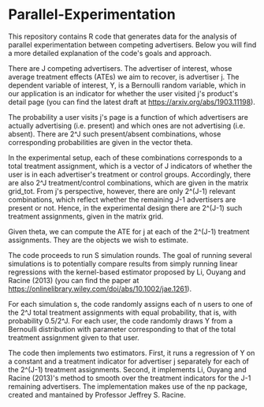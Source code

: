 # Parallel-Experimentation

This repository contains R code that generates data for the analysis of parallel experimentation between competing advertisers. Below you will find a more detailed explanation of the code's goals and approach.

There are J competing advertisers. The advertiser of interest, whose average treatment effects (ATEs) we aim to recover, is advertiser j. The dependent variable of interest, Y, is a Bernoulli random variable, which in our application is an indicator for whether the user visited j's product's detail page (you can find the latest draft at https://arxiv.org/abs/1903.11198).

The probability a user visits j's page is a function of which advertisers are actually advertising (i.e. present) and which ones are not advertising (i.e. absent). There are 2^J such present/absent combinations, whose corresponding probabilities are given in the vector theta. 

In the experimental setup, each of these combinations corresponds to a total treatment assignment, which is a vector of J indicators of whether the user is in each advertiser's treatment or control groups. Accordingly, there are also 2^J treatment/control combinations, which are given in the matrix grid_tot. From j's perspective, however, there are only 2^(J-1) relevant combinations, which reflect whether the remaining J-1 advertisers are present or not. Hence, in the experimental design there are 2^(J-1) such treatment assignments, given in the matrix grid.

Given theta, we can compute the ATE for j at each of the 2^(J-1) treatment assignments. They are the objects we wish to estimate.

The code proceeds to run S simulation rounds. The goal of running several simulations is to potentially compare results from simply running linear regressions with the kernel-based estimator proposed by Li, Ouyang and Racine (2013) (you can find the paper at https://onlinelibrary.wiley.com/doi/abs/10.1002/jae.1261).

For each simulation s, the code randomly assigns each of n users to one of the 2^J total treatment assignments with equal probability, that is, with probability 0.5/2^J. For each user, the code randomly draws Y from a Bernoulli distribution with parameter corresponding to that of the total treatment assignment given to that user. 

The code then implements two estimators. First, it runs a regression of Y on a constant and a treatment indicator for advertiser j separately for each of the 2^(J-1) treatment assignments. Second, it implements Li, Ouyang and Racine (2013)'s method to smooth over the treatment indicators for the J-1 remaining advertisers. The implementation makes use of the np package, created and mantained by Professor Jeffrey S. Racine.
